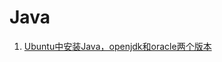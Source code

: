 # Java

1. [Ubuntu中安装Java，openjdk和oracle两个版本](https://www.digitalocean.com/community/tutorials/how-to-install-java-with-apt-get-on-debian-8)